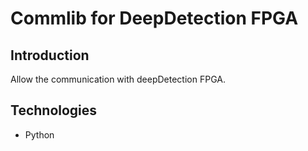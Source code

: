 # Commlib for DeepDetection FPGA 
## Introduction
Allow the communication with deepDetection FPGA.
## Technologies
<ul>
  <li>Python</li>
</ul>

